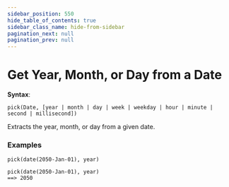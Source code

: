 ```yaml
---
sidebar_position: 550
hide_table_of_contents: true
sidebar_class_name: hide-from-sidebar
pagination_next: null
pagination_prev: null
---
```


# Get Year, Month, or Day from a Date

**Syntax**:

`pick(Date, [year | month | day | week | weekday | hour | minute | second | millisecond])`

Extracts the year, month, or day from a given date.

### Examples

`pick(date(2050-Jan-01), year)`

```deci live
pick(date(2050-Jan-01), year)
==> 2050
```
